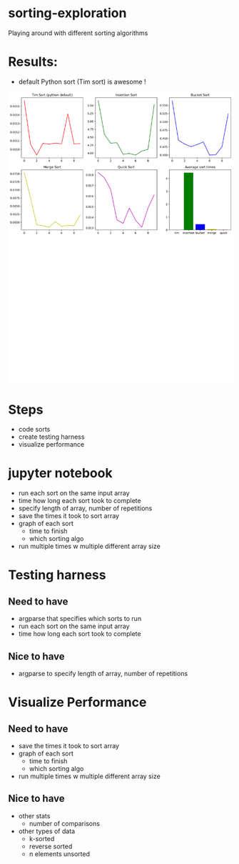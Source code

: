 # sorting-exploration
Playing around with different sorting algorithms

# Results:
- default Python sort (Tim sort) is awesome !

![Plots](sort_plots.png)

# Steps
- code sorts
- create testing harness
- visualize performance

# jupyter notebook
- run each sort on the same input array
- time how long each sort took to complete
- specify length of array, number of repetitions
- save the times it took to sort array
- graph of each sort
    - time to finish
    - which sorting algo
- run multiple times w multiple different array size


# Testing harness
## Need to have
- argparse that specifies which sorts to run
- run each sort on the same input array
- time how long each sort took to complete

## Nice to have
- argparse to specify length of array, number of repetitions

# Visualize Performance
## Need to have
- save the times it took to sort array
- graph of each sort
    - time to finish
    - which sorting algo
- run multiple times w multiple different array size

## Nice to have
- other stats
    - number of comparisons
- other types of data
    - k-sorted
    - reverse sorted
    - n elements unsorted
